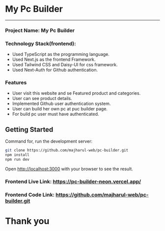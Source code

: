 # My Pc Builder

<hr>

### Project Name: My Pc Builder

### Technology Stack(frontend):

- Used TypeScript as the programming language.
- Used Next.js as the frontend Framework.
- Used Tailwind CSS and Daisy-UI for css framework.
- Used Next-Auth for Github authentication.

### Features

- User visit this website and se Featured product and categories.
- User can see product details.
- Implemented Github user authentication system.
- User can build her own pc at puc builder page.
- For build pc user must have authenticated.

## Getting Started

Command for, run the development server:

```bash
git clone https://github.com/majharul-web/pc-builder.git
npm install
npm run dev

```

Open [http://localhost:3000](http://localhost:3000) with your browser to see the result.

### Frontend Live Link: https://pc-builder-neon.vercel.app/

### Frontend Code Link: https://github.com/majharul-web/pc-builder.git

# Thank you
